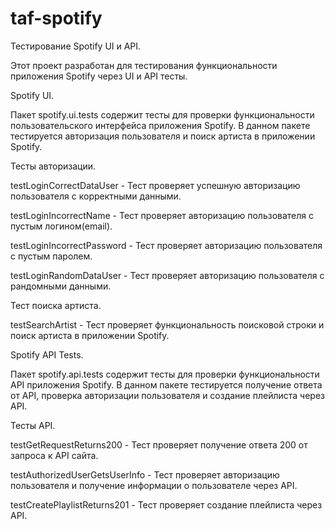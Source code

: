 # taf-spotify

Тестирование Spotify UI и API.

Этот проект разработан для тестирования функциональности приложения Spotify через UI и API тесты.

Spotify UI.

Пакет spotify.ui.tests содержит тесты для проверки функциональности пользовательского интерфейса приложения Spotify. В данном пакете тестируется авторизация пользователя и поиск артиста в приложении Spotify.

Тесты авторизации.

testLoginCorrectDataUser - Тест проверяет успешную авторизацию пользователя с корректными данными.

testLoginIncorrectName - Тест проверяет авторизацию пользователя с пустым логином(email).

testLoginIncorrectPassword - Тест проверяет авторизацию пользователя с пустым паролем.

testLoginRandomDataUser - Тест проверяет авторизацию пользователя с рандомными данными.

Тест поиска артиста.

testSearchArtist - Тест проверяет функциональность поисковой строки и поиск артиста в приложении Spotify.


Spotify API Tests.


Пакет spotify.api.tests содержит тесты для проверки функциональности API приложения Spotify.
В данном пакете тестируется получение ответа от API, проверка авторизации пользователя и создание плейлиста через API.

Тесты API.

testGetRequestReturns200 - Тест проверяет получение ответа 200 от запроса к API сайта.

testAuthorizedUserGetsUserInfo - Тест проверяет авторизацию пользователя и получение информации о пользователе через API.

testCreatePlaylistReturns201 - Тест проверяет создание плейлиста через API.
